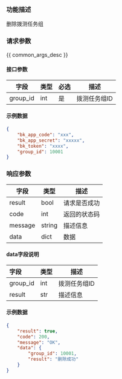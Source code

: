 ### 功能描述

删除拨测任务组

### 请求参数

{{ common_args_desc }}

#### 接口参数

| 字段   | 类型  | 必选 | 描述               |
| ---- |-----|----|------------------|
| group_id | int | 是  | 拨测任务组ID          |

#### 示例数据
```json
{
    "bk_app_code": "xxx",
    "bk_app_secret": "xxxxx",
    "bk_token": "xxxx",
    "group_id": 10001
}
```

### 响应参数
| 字段       | 类型   | 描述         |
|----------| ------ | ------------ |
| result   | bool   | 请求是否成功 |
| code     | int    | 返回的状态码 |
| message  | string | 描述信息     |
| data     | dict   | 数据         |

####  data字段说明
| 字段           | 类型  | 描述      |
|:-------------|-----|---------|
| group_id     | int | 拨测任务组ID |
| result       | str | 描述信息    |

#### 示例数据
```json
{
    "result": true,
    "code": 200,
    "message": "OK",
    "data": {
        "group_id": 10001,
        "result": "删除成功"
    }
}
```
